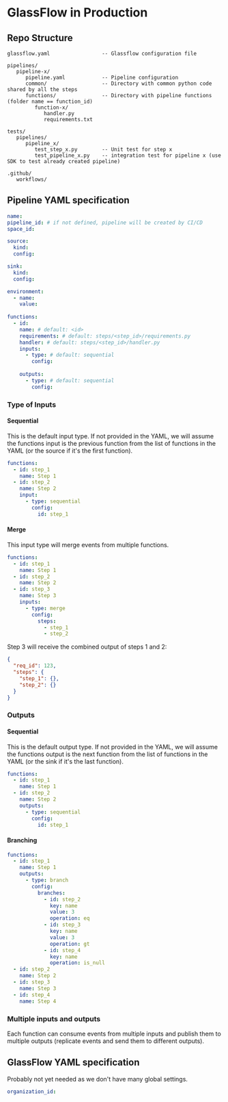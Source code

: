 # GlassFlow in Production

## Repo Structure

```
glassflow.yaml                 -- Glassflow configuration file

pipelines/
   pipeline-x/
      pipeline.yaml            -- Pipeline configuration
      common/                  -- Directory with common python code shared by all the steps
      functions/               -- Directory with pipeline functions (folder name == function_id) 
         function-x/
            handler.py
            requirements.txt

tests/
   pipelines/
      pipeline_x/
         test_step_x.py        -- Unit test for step x
         test_pipeline_x.py    -- integration test for pipeline x (use SDK to test already created pipeline)

.github/
   workflows/
```

## Pipeline YAML specification 


```yaml
name:
pipeline_id: # if not defined, pipeline will be created by CI/CD
space_id:

source:
  kind:
  config:

sink:
  kind:
  config:

environment:
  - name:
    value:
    
functions:
  - id:
    name: # default: <id>
    requirements: # default: steps/<step_id>/requirements.py
    handler: # default: steps/<step_id>/handler.py
    inputs:
      - type: # default: sequential
        config:
    
    outputs:
      - type: # default: sequential
        config:

```

### Type of Inputs

#### Sequential

This is the default input type. If not provided in the YAML, we will assume the
functions input is the previous function from the list of functions in the YAML 
(or the source if it's the first function).

```yaml
functions:
  - id: step_1
    name: Step 1
  - id: step_2
    name: Step 2
    input:
      - type: sequential
        config:
          id: step_1
```

#### Merge

This input type will merge events from multiple functions.

```yaml
functions:
  - id: step_1
    name: Step 1
  - id: step_2
    name: Step 2
  - id: step_3
    name: Step 3
    inputs:
      - type: merge
        config:
          steps:
            - step_1
            - step_2
```

Step 3 will receive the combined output of steps 1 and 2:

```json
{
  "req_id": 123,
  "steps": {
    "step_1": {},
    "step_2": {}
  }
}
```

### Outputs

#### Sequential

This is the default output type. If not provided in the YAML, we will assume the
functions output is the next function from the list of functions in the YAML 
(or the sink if it's the last function).

```yaml
functions:
  - id: step_1
    name: Step 1
  - id: step_2
    name: Step 2
    outputs:
      - type: sequential
        config:
          id: step_1
```

#### Branching

```yaml
functions:
  - id: step_1
    name: Step 1
    outputs:
      - type: branch
        config:
          branches:
            - id: step_2
              key: name
              value: 3
              operation: eq
            - id: step_3
              key: name
              value: 3
              operation: gt
            - id: step_4
              key: name
              operation: is_null
  - id: step_2
    name: Step 2
  - id: step_3
    name: Step 3
  - id: step_4
    name: Step 4
```

### Multiple inputs and outputs

Each function can consume events from multiple inputs and publish them to multiple outputs (replicate events and send them to different outputs).

## GlassFlow YAML specification

Probably not yet needed as we don't have many global settings. 

```yaml
organization_id:
```
